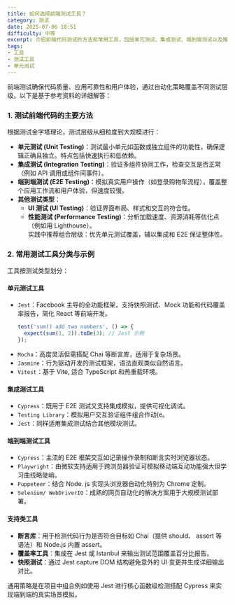 ```yaml
---
title: 如何选择前端测试工具？
category: 测试
date: 2025-07-06 18:51
difficulty: 中等
excerpt: 介绍前端代码测试的方法和常用工具，包括单元测试、集成测试、端到端测试以及推荐的工具如 Jest 和 Cypress。
tags:
- 工具
- 测试工具
- 单元测试
---
```

前端测试确保代码质量、应用可靠性和用户体验，通过自动化策略覆盖不同测试层级。以下是基于参考资料的详细解答：  

### 1. 测试前端代码的主要方法
根据测试金字塔理论，测试层级从细粒度到大规模进行：  
- **单元测试 (Unit Testing)**：测试最小单元如函数或独立组件的功能性，确保逻辑正确且独立。特点包括快速执行和低依赖。
- **集成测试 (Integration Testing)**：验证多组件协同工作，检查交互是否正常（例如 API 调用或组件间事件）。
- **端到端测试 (E2E Testing)**：模拟真实用户操作（如登录购物车流程），覆盖整个应用工作流和用户体验，但速度较慢。
- **其他测试类型**：  
  - **UI 测试 (UI Testing)**：验证界面布局、样式和交互的符合性。  
  - **性能测试 (Performance Testing)**：分析加载速度、资源消耗等优化点（例如用 Lighthouse）。  
 实践中推荐组合层级：优先单元测试覆盖，辅以集成和 E2E 保证整体性。

### 2. 常用测试工具分类与示例
工具按测试类型划分：
#### 单元测试工具

- `Jest`：Facebook 主导的全功能框架，支持快照测试、Mock 功能和代码覆盖率报告，简化 React 等前端开发。  
  ```javascript
  test('sum() add two numbers', () => {
    expect(sum(1, 2)).toBe(3); // Jest 示例
  });
  ```  
- `Mocha`：高度灵活但需搭配 Chai 等断言库，适用于复杂场景。  
- `Jasmine`：行为驱动开发的测试框架，语法直观类似自然语言。  
- `Vitest`：基于 Vite, 适合 TypeScript 和热重载环境。  

#### 集成测试工具

- `Cypress`：既用于 E2E 测试又支持集成模拟，提供可视化调试。
- `Testing Library`：模拟用户交互验证组件组合作动(e。
- `Jest`：同样适用集成测试结合其他模块测试。

#### 端到端测试工具

- `Cypress`：主流的 E2E 框架交互如记录操作录制和断言实时浏览器状态。  
- `Playwright`：由微软支持适用于跨浏览器验证可模拟移动端互动功能强大但学习曲线略陡峭。
- `Puppeteer`：结合 Node. js 实现头浏览器自动化特别为 Chrome 定制。  
- `Selenium/ WebDriverIO`：成熟的网页自动化的解决方案用于大规模测试部署。  

#### 支持类工具

- **断言库**：用于检测代码行为是否符合目标如 Chai（提供 should、 assert 等语法）和 Node.js 内置 assert。  
- **覆盖率工具**：集成在 Jest 或 Istanbul 来输出测试范围覆盖百分比报告。 
- **快照测试**：通过 Jest capture DOM 结构避免意外的 UI 变更并生成详细输出对比。  

通用策略是在项目中组合例如使用 Jest 进行核心函数级检测搭配 Cypress 来实现端到端的真实场景模拟。
